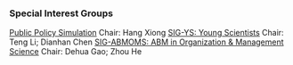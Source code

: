 ### Special Interest Groups

[Public Policy Simulation](/SIG/publicpolicysimulation) Chair: Hang Xiong
[SIG-YS: Young Scientists](/SIG/SIG-YS) Chair: Teng Li; Dianhan Chen
[SIG-ABMOMS: ABM in Organization & Management Science](/SIG/SIG-ABMOMS) Chair: Dehua Gao; Zhou He